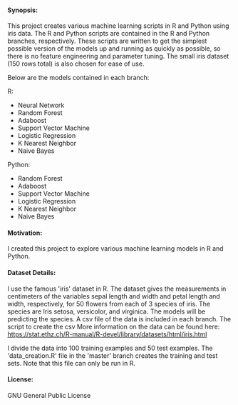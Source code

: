 #### Synopsis:
This project creates various machine learning scripts in R and Python using iris data.
The R and Python scripts are contained in the R and Python branches, respectively.
These scripts are written to get the simplest possible version of the models up and running as quickly as possible, so there is no feature engineering and parameter tuning.
The small iris dataset (150 rows total) is also chosen for ease of use.

Below are the models contained in each branch:

R:
- Neural Network
- Random Forest
- Adaboost
- Support Vector Machine
- Logistic Regression
- K Nearest Neighbor
- Naive Bayes

Python:
- Random Forest
- Adaboost
- Support Vector Machine
- Logistic Regression
- K Nearest Neighbor
- Naive Bayes

#### Motivation:
I created this project to explore various machine learning models in R and Python.

#### Dataset Details:
I use the famous 'iris' dataset in R.
The dataset gives the measurements in centimeters of the variables sepal length and width and petal length and width, respectively, for 50 flowers from each of 3 species of iris. The species are Iris setosa, versicolor, and virginica.
The models will be predicting the species.
A csv file of the data is included in each branch. The script to create the csv
More information on the data can be found here:
https://stat.ethz.ch/R-manual/R-devel/library/datasets/html/iris.html

I divide the data into 100 training examples and 50 test examples.
The 'data_creation.R' file in the 'master' branch creates the training and test sets.
Note that this file can only be run in R.

#### License:
GNU General Public License
